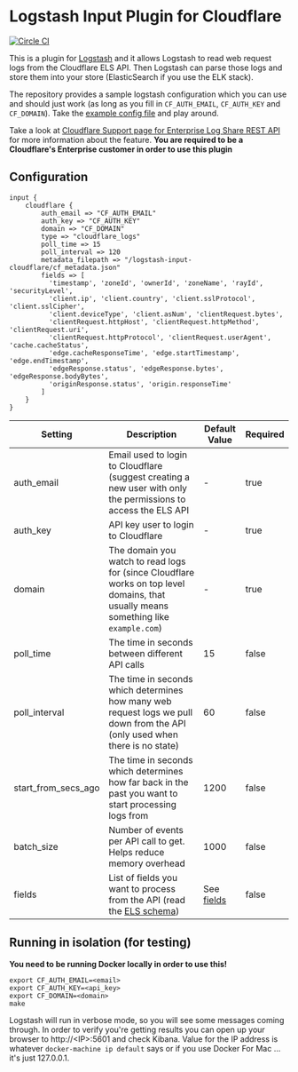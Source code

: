 # Logstash Input Plugin for Cloudflare

[![Circle CI](https://circleci.com/gh/iserko/logstash-input-cloudflare/tree/master.svg?style=svg&circle-token=78044d92053ebb2ad4ca3b45cdf3cbd271d71ac1)](https://circleci.com/gh/iserko/logstash-input-cloudflare/tree/master)

This is a plugin for [Logstash](https://github.com/elastic/logstash) and it allows Logstash to read web request logs from the Cloudflare ELS API. Then Logstash can parse those logs and store them into your store (ElasticSearch if you use the ELK stack).

The repository provides a sample logstash configuration which you can use and should just work (as long as you fill in `CF_AUTH_EMAIL`, `CF_AUTH_KEY` and `CF_DOMAIN`). Take the [example config file](https://github.com/iserko/logstash-input-cloudflare/blob/master/logstash.conf.m4) and play around.

Take a look at [Cloudflare Support page for Enterprise Log Share REST API](https://support.cloudflare.com/hc/en-us/articles/216672448-Enterprise-Log-Share-REST-API) for more information about the  feature. **You are required to be a Cloudflare's Enterprise customer in order to use this plugin**

## Configuration

```
input {
    cloudflare {
        auth_email => "CF_AUTH_EMAIL"
        auth_key => "CF_AUTH_KEY"
        domain => "CF_DOMAIN"
        type => "cloudflare_logs"
        poll_time => 15
        poll_interval => 120
        metadata_filepath => "/logstash-input-cloudflare/cf_metadata.json"
        fields => [
          'timestamp', 'zoneId', 'ownerId', 'zoneName', 'rayId', 'securityLevel',
          'client.ip', 'client.country', 'client.sslProtocol', 'client.sslCipher',
          'client.deviceType', 'client.asNum', 'clientRequest.bytes',
          'clientRequest.httpHost', 'clientRequest.httpMethod', 'clientRequest.uri',
          'clientRequest.httpProtocol', 'clientRequest.userAgent', 'cache.cacheStatus',
          'edge.cacheResponseTime', 'edge.startTimestamp', 'edge.endTimestamp',
          'edgeResponse.status', 'edgeResponse.bytes', 'edgeResponse.bodyBytes',
          'originResponse.status', 'origin.responseTime'
        ]
    }
}
```

Setting | Description | Default Value | Required
------- | ----------- | ------------- | --------
auth_email | Email used to login to Cloudflare (suggest creating a new user with only the permissions to access the ELS API | - | true
auth_key | API key user to login to Cloudflare | - | true
domain | The domain you watch to read logs for (since Cloudflare works on top level domains, that usually means something like `example.com`) | - | true
poll_time | The time in seconds between different API calls | 15 | false
poll_interval | The time in seconds which determines how many web request logs we pull down from the API (only used when there is no state) | 60 | false
start_from_secs_ago | The time in seconds which determines how far back in the past you want to start processing logs from | 1200 | false
batch_size | Number of events per API call to get. Helps reduce memory overhead | 1000 | false
fields | List of fields you want to process from the API (read the [ELS schema](https://support.cloudflare.com/hc/en-us/article_attachments/205413947/els_schema.json)) | See [fields](https://github.com/iserko/logstash-input-cloudflare/blob/master/lib/logstash/inputs/cloudflare.rb#L54-L60) | false

## Running in isolation (for testing)

**You need to be running Docker locally in order to use this!**

```
export CF_AUTH_EMAIL=<email>
export CF_AUTH_KEY=<api_key>
export CF_DOMAIN=<domain>
make
```

Logstash will run in verbose mode, so you will see some messages coming through. In order to verify you're getting results you can open up your browser to http://&lt;IP&gt;:5601 and check Kibana.
Value for the IP address is whatever `docker-machine ip default` says or if you use Docker For Mac ... it's just 127.0.0.1.
